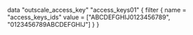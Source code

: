 data "outscale_access_key" "access_keys01" { 
    filter {
        name  = "access_keys_ids"
        value = ["ABCDEFGHIJ0123456789", "0123456789ABCDEFGHIJ"]
    }
}